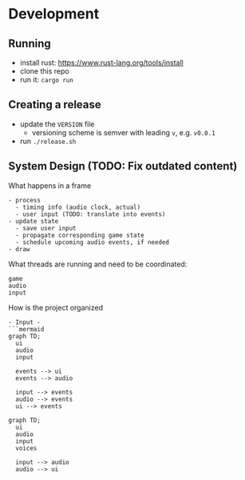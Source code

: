# Development

## Running

- install rust: https://www.rust-lang.org/tools/install
- clone this repo
- run it: `cargo run`

## Creating a release

- update the `VERSION` file
  - versioning scheme is semver with leading `v`, e.g. `v0.0.1`
- run `./release.sh`

## System Design (TODO: Fix outdated content)

What happens in a frame

```
- process
  - timing info (audio clock, actual)
  - user input (TODO: translate into events)
- update state
  - save user input
  - propagate corresponding game state
  - schedule upcoming audio events, if needed
- draw
```

What threads are running and need to be coordinated:

```
game
audio
input
```

How is the project organized

````
- Input -
```mermaid
graph TD;
  ui
  audio
  input

  events --> ui
  events --> audio

  input --> events
  audio --> events
  ui --> events
````

```mermaid
graph TD;
  ui
  audio
  input
  voices

  input --> audio
  audio --> ui


```
